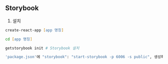 ## Storybook

1. 설치

```zsh
create-react-app [app 명칭]

cd [app 명칭]

getstorybook init # Storybook 설치

'package.json'에 "storybook": "start-storybook -p 6006 -s public", 생성확인가능
```
